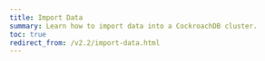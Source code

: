 ```yaml
---
title: Import Data
summary: Learn how to import data into a CockroachDB cluster.
toc: true
redirect_from: /v2.2/import-data.html
---
```

